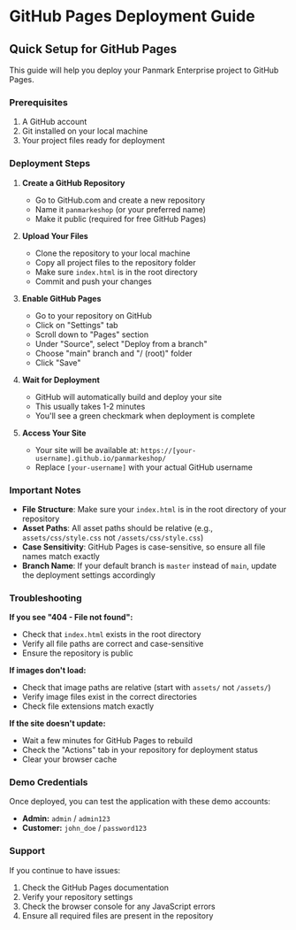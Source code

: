 # GitHub Pages Deployment Guide

## Quick Setup for GitHub Pages

This guide will help you deploy your Panmark Enterprise project to GitHub Pages.

### Prerequisites

1. A GitHub account
2. Git installed on your local machine
3. Your project files ready for deployment

### Deployment Steps

1. **Create a GitHub Repository**
   - Go to GitHub.com and create a new repository
   - Name it `panmarkeshop` (or your preferred name)
   - Make it public (required for free GitHub Pages)

2. **Upload Your Files**
   - Clone the repository to your local machine
   - Copy all project files to the repository folder
   - Make sure `index.html` is in the root directory
   - Commit and push your changes

3. **Enable GitHub Pages**
   - Go to your repository on GitHub
   - Click on "Settings" tab
   - Scroll down to "Pages" section
   - Under "Source", select "Deploy from a branch"
   - Choose "main" branch and "/ (root)" folder
   - Click "Save"

4. **Wait for Deployment**
   - GitHub will automatically build and deploy your site
   - This usually takes 1-2 minutes
   - You'll see a green checkmark when deployment is complete

5. **Access Your Site**
   - Your site will be available at: `https://[your-username].github.io/panmarkeshop/`
   - Replace `[your-username]` with your actual GitHub username

### Important Notes

- **File Structure**: Make sure your `index.html` is in the root directory of your repository
- **Asset Paths**: All asset paths should be relative (e.g., `assets/css/style.css` not `/assets/css/style.css`)
- **Case Sensitivity**: GitHub Pages is case-sensitive, so ensure all file names match exactly
- **Branch Name**: If your default branch is `master` instead of `main`, update the deployment settings accordingly

### Troubleshooting

**If you see "404 - File not found":**
- Check that `index.html` exists in the root directory
- Verify all file paths are correct and case-sensitive
- Ensure the repository is public

**If images don't load:**
- Check that image paths are relative (start with `assets/` not `/assets/`)
- Verify image files exist in the correct directories
- Check file extensions match exactly

**If the site doesn't update:**
- Wait a few minutes for GitHub Pages to rebuild
- Check the "Actions" tab in your repository for deployment status
- Clear your browser cache

### Demo Credentials

Once deployed, you can test the application with these demo accounts:

- **Admin:** `admin` / `admin123`
- **Customer:** `john_doe` / `password123`

### Support

If you continue to have issues:
1. Check the GitHub Pages documentation
2. Verify your repository settings
3. Check the browser console for any JavaScript errors
4. Ensure all required files are present in the repository 